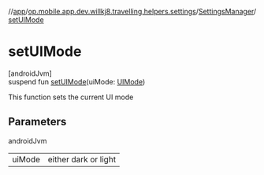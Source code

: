 //[app](../../../index.md)/[op.mobile.app.dev.willkj8.travelling.helpers.settings](../index.md)/[SettingsManager](index.md)/[setUIMode](set-u-i-mode.md)

# setUIMode

[androidJvm]\
suspend fun [setUIMode](set-u-i-mode.md)(uiMode: [UIMode](../-u-i-mode/index.md))

This function sets the current UI mode

## Parameters

androidJvm

| | |
|---|---|
| uiMode | either dark or light |
